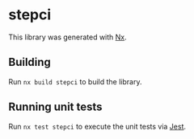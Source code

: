 # stepci

This library was generated with [Nx](https://nx.dev).

## Building

Run `nx build stepci` to build the library.

## Running unit tests

Run `nx test stepci` to execute the unit tests via [Jest](https://jestjs.io).
